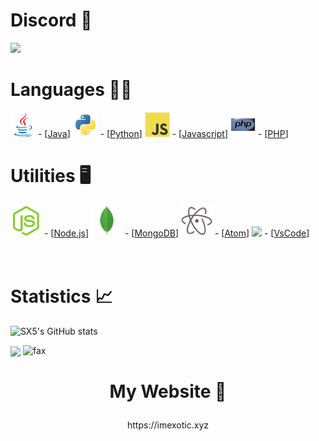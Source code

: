 

# Discord 📱
<img src="https://discord.c99.nl/widget/theme-3/769621242596163607.png">


# Languages 👨‍💻
<img src ="https://raw.githubusercontent.com/devicons/devicon/master/icons/java/java-original.svg" width="40"> - [[Java](https://www.java.com/en/)]
<img src ="https://raw.githubusercontent.com/devicons/devicon/master/icons/python/python-original.svg" width="40"> - [[Python](https://www.python.org/)]
<img src ="https://raw.githubusercontent.com/devicons/devicon/2809b567852a4648062a2d3e7c1c531367458c0b/icons/javascript/javascript-original.svg" width="40"> - [[Javascript](https://www.javascript.com/)]
<img src ="https://raw.githubusercontent.com/devicons/devicon/master/icons/php/php-original.svg" width="40"> - [[PHP](https://www.php.net/)]
 
# Utilities 🖥️
  <img src="https://raw.githubusercontent.com/devicons/devicon/master/icons/nodejs/nodejs-original.svg" width="50"> - [[Node.js](https://nodejs.org/en/)]
  <img src="https://raw.githubusercontent.com/devicons/devicon/2809b567852a4648062a2d3e7c1c531367458c0b/icons/mongodb/mongodb-original.svg" width="50"> - [[MongoDB](https://www.mongodb.com/)]
  <img src ="https://raw.githubusercontent.com/devicons/devicon/master/icons/atom/atom-original.svg" width="50"> - [[Atom](https://atom.io/)]
  <img src ="https://blog.leonhassan.co.uk/content/images/2019/06/visual-studio-code.svg" width="50"> - [[VsCode](https://code.visualstudio.com/)]<br><br><br>


# Statistics 📈

![SX5's GitHub stats](https://github-readme-stats.vercel.app/api?username=sx5&count_private=true&show_icons=true&layout=compact&theme=tokyonight)

<img align="center" src="https://github-readme-stats.vercel.app/api/top-langs/?username=sx5&count_private=true&langs_count=7&hide=html&exclude_repo=alarmclock-esp,aosp-calculator,dotfiles&layout=compact&theme=tokyonight" />

<img src="https://komarev.com/ghpvc/?username=sx5&color=blue" alt="fax" width="" height="">


# <p align="center">My Website 🎤
<p align="center">https://imexotic.xyz
